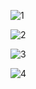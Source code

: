 ![1](https://user-images.githubusercontent.com/80748383/138599345-eace1cf4-97a9-4eaf-854d-0274f7623926.jpeg)


![2](https://user-images.githubusercontent.com/80748383/138599357-5ae6efa0-80e6-4431-989a-d58987422d51.jpeg)


![3](https://user-images.githubusercontent.com/80748383/138599365-2647d19b-7e69-4078-9b98-5a1aa87d08df.jpeg)


![4](https://user-images.githubusercontent.com/80748383/138599370-1bc92adb-16a1-440a-8533-0bea21ec18ae.jpeg)
